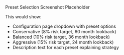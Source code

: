 Preset Selection Screenshot Placeholder

This would show:
- Configuration page dropdown with preset options
- Conservative (8% risk target, 60 month lookback)
- Balanced (10% risk target, 36 month lookback)  
- Aggressive (15% risk target, 24 month lookback)
- Description text for each preset explaining strategy